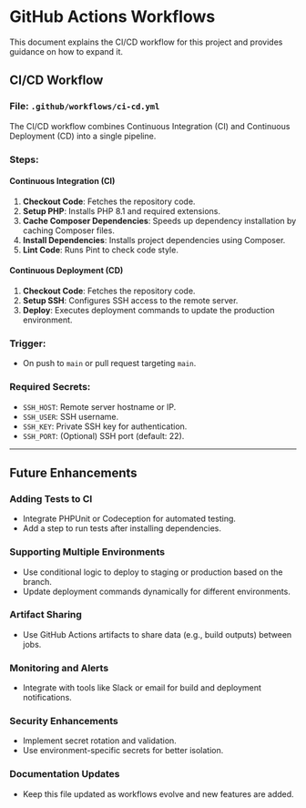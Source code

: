 # GitHub Actions Workflows

This document explains the CI/CD workflow for this project and provides guidance
on how to expand it.

## CI/CD Workflow

### File: `.github/workflows/ci-cd.yml`

The CI/CD workflow combines Continuous Integration (CI) and Continuous
Deployment (CD) into a single pipeline.

### Steps:

#### Continuous Integration (CI)

1. **Checkout Code**: Fetches the repository code.
2. **Setup PHP**: Installs PHP 8.1 and required extensions.
3. **Cache Composer Dependencies**: Speeds up dependency installation by caching
   Composer files.
4. **Install Dependencies**: Installs project dependencies using Composer.
5. **Lint Code**: Runs Pint to check code style.

#### Continuous Deployment (CD)

1. **Checkout Code**: Fetches the repository code.
2. **Setup SSH**: Configures SSH access to the remote server.
3. **Deploy**: Executes deployment commands to update the production
   environment.

### Trigger:

- On push to `main` or pull request targeting `main`.

### Required Secrets:

- `SSH_HOST`: Remote server hostname or IP.
- `SSH_USER`: SSH username.
- `SSH_KEY`: Private SSH key for authentication.
- `SSH_PORT`: (Optional) SSH port (default: 22).

---

## Future Enhancements

### Adding Tests to CI

- Integrate PHPUnit or Codeception for automated testing.
- Add a step to run tests after installing dependencies.

### Supporting Multiple Environments

- Use conditional logic to deploy to staging or production based on the branch.
- Update deployment commands dynamically for different environments.

### Artifact Sharing

- Use GitHub Actions artifacts to share data (e.g., build outputs) between jobs.

### Monitoring and Alerts

- Integrate with tools like Slack or email for build and deployment
  notifications.

### Security Enhancements

- Implement secret rotation and validation.
- Use environment-specific secrets for better isolation.

### Documentation Updates

- Keep this file updated as workflows evolve and new features are added.
